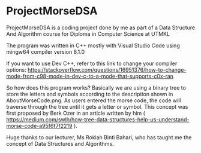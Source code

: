 # ProjectMorseDSA
ProjectMorseDSA is a coding project done by me as part of a Data Structure And Algorithm course for Diploma in Computer Science at UTMKL

The program was written in C++ mostly with Visual Studio Code using mingw64 compiler version 8.1.0

If you want to use Dev C++, refer to this link to change your compiler options: https://stackoverflow.com/questions/16951376/how-to-change-mode-from-c98-mode-in-dev-c-to-a-mode-that-supports-c0x-ran

So how does this program works? Basically we are using a binary tree to store the letters and symbols according to the description shown in AboutMorseCode.png. As users entered the morse code, the code will traverse through the tree until it gets a letter or symbol. This concept was first proposed by Berk Ozer in an article written by him ( https://medium.com/swlh/how-tree-data-structures-help-us-understand-morse-code-a95f6f7f2219 ).

Huge thanks to our lecturer, Ms Rokiah Binti Bahari, who has taught me the concept of Data Structures and Algorithms.
